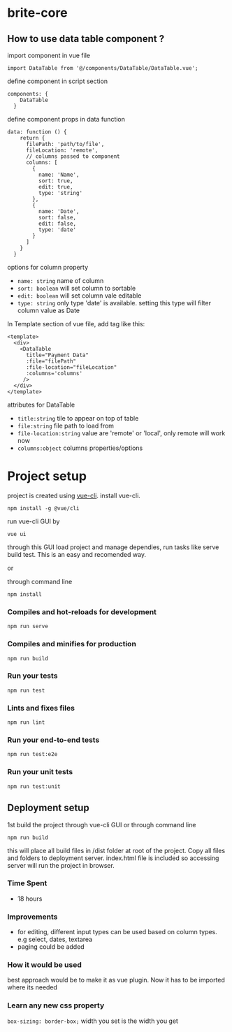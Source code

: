 # brite-core

## How to use data table component ?
import component in vue file
```
import DataTable from '@/components/DataTable/DataTable.vue';
```
define component in script section
```
components: {
    DataTable
  }
``` 

define component props in data function
```
data: function () {
    return {
      filePath: 'path/to/file',
      fileLocation: 'remote',
      // columns passed to component
      columns: [
        {
          name: 'Name',
          sort: true,
          edit: true,
          type: 'string'
        },
        {
          name: 'Date',
          sort: false,
          edit: false,
          type: 'date'
        }
      ]
    }
  }
```
options for column property
* `name: string` name of column
* `sort: boolean` will set column to sortable 
* `edit: boolean` will set column vale editable
* `type: string` only type 'date' is available. setting this type will filter column value as Date

In Template section of vue file, add tag like this:
```
<template>
  <div>
    <DataTable 
      title="Payment Data"
      :file="filePath"
      :file-location="fileLocation"
      :columns='columns'
     />
  </div>
</template>
```
attributes for DataTable
* `title:string` tile to appear on top of table
* `file:string` file path to load from
* `file-location:string` value are 'remote' or 'local', only remote will work now
* `columns:object` columns properties/options

# Project setup
project is created using [vue-cli](https://cli.vuejs.org/). install vue-cli.
```
npm install -g @vue/cli
``` 
run vue-cli GUI by
```
vue ui
```
through this GUI load project and manage dependies, run tasks like serve build test. This is an easy and recomended way.

or

through command line


```
npm install
```

### Compiles and hot-reloads for development
```
npm run serve
```

### Compiles and minifies for production
```
npm run build
```

### Run your tests
```
npm run test
```

### Lints and fixes files
```
npm run lint
```

### Run your end-to-end tests
```
npm run test:e2e
```

### Run your unit tests
```
npm run test:unit
```

## Deployment setup
1st build the project through vue-cli GUI or through command line
```
npm run build
```
this will place all build files in /dist folder at root of the project. Copy all files and folders to deployment server. index.html file is included so accessing server will run the project in browser.

### Time Spent
* 18 hours

### Improvements
* for editing, different input types can be used based on column types. e.g select, dates, textarea
* paging could be added

### How it would be used
best approach would be to make it as vue plugin. Now it has to be imported where its needed

### Learn any new css property
`box-sizing: border-box;` width you set is the width you get  
